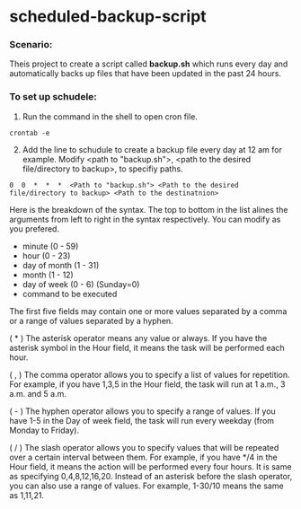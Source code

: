 # scheduled-backup-script

### Scenario:
Theis project to create a script called **backup.sh** which runs every day and automatically backs up files that have been updated in the past 24 hours.

### To set up schudele:
1. Run the command in the shell to open cron file.
```
crontab -e
```
2. Add the line to schudule to create a backup file every day at 12 am for example. 
Modify <path to "backup.sh">,  <path to the desired file/directory to backup>, <path to the destinatnion> to specifiy paths.
```
0  0  *  *  *  <Path to "backup.sh"> <Path to the desired file/directory to backup> <Path to the destinatnion>
```
Here is the breakdown of the syntax. The top to bottom in the list alines the arguments from left to right in the syntax respectively. You can modify as you prefered.
* minute (0 - 59)
* hour (0 - 23)
* day of month (1 - 31)
* month (1 - 12)
* day of week (0 - 6) (Sunday=0)
* command to be executed

The first five fields may contain one or more values separated by a comma or a range of values separated by a hyphen.

( * ) The asterisk operator means any value or always. If you have the asterisk symbol in the Hour field, it means the task will be performed each hour.

( , ) The comma operator allows you to specify a list of values for repetition. For example, if you have 1,3,5 in the Hour field, the task will run at 1 a.m., 3 a.m. and 5 a.m.

( - ) The hyphen operator allows you to specify a range of values. If you have 1-5 in the Day of week field, the task will run every weekday (from Monday to Friday).

( / ) The slash operator allows you to specify values that will be repeated over a certain interval between them. For example, if you have */4 in the Hour field, it means the action will be performed every four hours. It is same as specifying 0,4,8,12,16,20. Instead of an asterisk before the slash operator, you can also use a range of values. For example, 1-30/10 means the same as 1,11,21.

